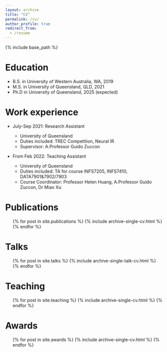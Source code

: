 ```yaml
---
layout: archive
title: "CV"
permalink: /cv/
author_profile: true
redirect_from:
  - /resume
---
```


{% include base_path %}

Education
======
* B.S. in University of Western Australia, WA, 2019
* M.S. in University of Queensland, QLD, 2021
* Ph.D in University of Queensland, 2025 (expected)

Work experience
======
* July-Sep 2021: Research Assistant
  * University of Queensland
  * Duties included: TREC Competition, Neural IR
  * Supervisor: A.Professor Guido Zuccon

* From Feb 2022: Teaching Assistant
  * University of Queensland
  * Duties included: TA for course INFS7205, INFS7410, DATA7901&7902/7903
  * Course Coordinator: Professor Helen Huang, A.Professor Guido Zuccon, Dr Miao Xu

Publications
======
  <ul>{% for post in site.publications %}
    {% include archive-single-cv.html %}
  {% endfor %}</ul>
  
Talks
======
  <ul>{% for post in site.talks %}
    {% include archive-single-talk-cv.html %}
  {% endfor %}</ul>
  
Teaching
======
  <ul>{% for post in site.teaching %}
    {% include archive-single-cv.html %}
  {% endfor %}</ul>

Awards
======
  <ul>{% for post in site.awards %}
    {% include archive-single-cv.html %}
  {% endfor %}</ul>

